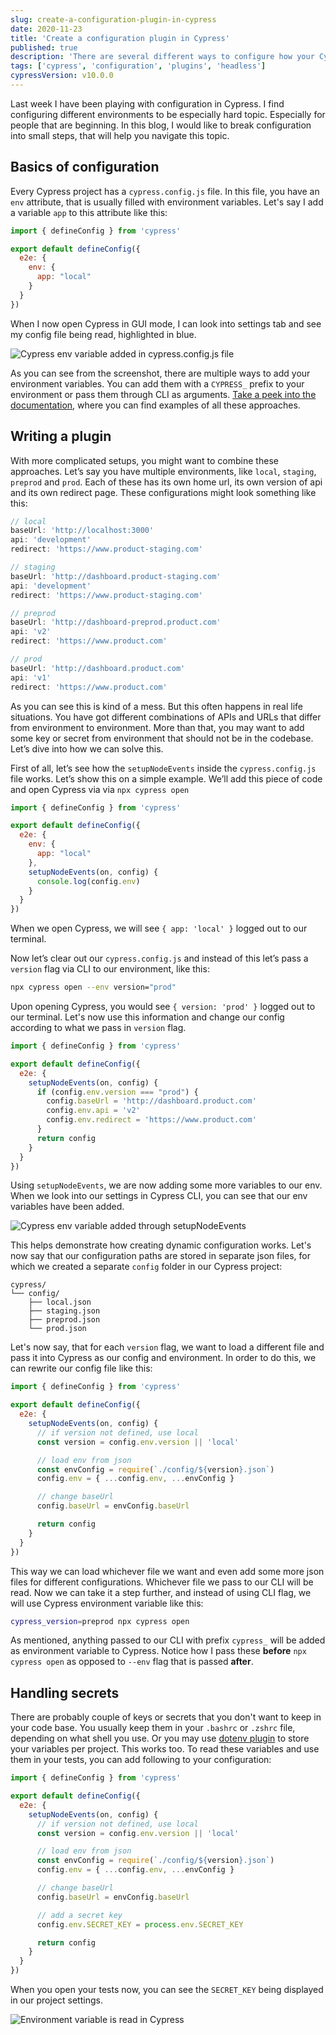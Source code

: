 ```yaml
---
slug: create-a-configuration-plugin-in-cypress
date: 2020-11-23
title: 'Create a configuration plugin in Cypress'
published: true
description: 'There are several different ways to configure how your Cypress tests can be configured. In this post, I’m describing these ways and explain how you can view them in Cypress GUI.'
tags: ['cypress', 'configuration', 'plugins', 'headless']
cypressVersion: v10.0.0
---
```

Last week I have been playing with configuration in Cypress. I find configuring different environments to be especially hard topic. Especially for people that are beginning. In this blog, I would like to break configuration into small steps, that will help you navigate this topic.

## Basics of configuration
Every Cypress project has a `cypress.config.js` file. In this file, you have an `env` attribute, that is usually filled with environment variables. Let's say I add a variable `app` to this attribute like this:
```js [cypress.config.js]{6}
import { defineConfig } from 'cypress'

export default defineConfig({
  e2e: {
    env: {
      app: "local"
    }
  }
})
```
When I now open Cypress in GUI mode, I can look into settings tab and see my config file being read, highlighted in blue.

![Cypress env variable added in cypress.config.js file](cypress-config.png)

As you can see from the screenshot, there are multiple ways to add your environment variables. You can add them with a `CYPRESS_` prefix to your environment or pass them through CLI as arguments. [Take a peek into the documentation](https://docs.cypress.io/guides/guides/environment-variables.html#Setting), where you can find examples of all these approaches.

## Writing a plugin
With more complicated setups, you might want to combine these approaches. Let’s say you have multiple environments, like `local`, `staging`, `preprod` and `prod`. Each of these has its own home url, its own version of api and its own redirect page. These configurations might look something like this:
```js
// local
baseUrl: 'http://localhost:3000'
api: 'development'
redirect: 'https://www.product-staging.com'

// staging
baseUrl: 'http://dashboard.product-staging.com'
api: 'development'
redirect: 'https://www.product-staging.com'

// preprod
baseUrl: 'http://dashboard-preprod.product.com'
api: 'v2'
redirect: 'https://www.product.com'

// prod
baseUrl: 'http://dashboard.product.com'
api: 'v1'
redirect: 'https://www.product.com'
```
As you can see this is kind of a mess. But this often happens in real life situations. You have got different combinations of APIs and URLs that differ from environment to environment. More than that, you may want to add some key or secret from environment that should not be in the codebase. Let’s dive into how we can solve this.

First of all, let’s see how the `setupNodeEvents` inside the `cypress.config.js` file works. Let’s show this on a simple example. We’ll add this piece of code and open Cypress via via `npx cypress open`

```js [cypress.config.js]
import { defineConfig } from 'cypress'

export default defineConfig({
  e2e: {
    env: {
      app: "local"
    },
    setupNodeEvents(on, config) {
      console.log(config.env)
    }
  }
})
```
When we open Cypress, we will see `{ app: 'local' }` logged out to our terminal.

Now let’s clear out our `cypress.config.js` and instead of this let’s pass a `version` flag via CLI to our environment, like this:
```bash
npx cypress open --env version="prod"
```
Upon opening Cypress, you would see `{ version: 'prod' }` logged out to our terminal. Let's now use this information and change our config according to what we pass in `version` flag.
```js [cypress.config.js]
import { defineConfig } from 'cypress'

export default defineConfig({
  e2e: {
    setupNodeEvents(on, config) {
      if (config.env.version === "prod") {
        config.baseUrl = 'http://dashboard.product.com'
        config.env.api = 'v2'
        config.env.redirect = 'https://www.product.com'
      }
      return config
    }
  }
})
```
Using `setupNodeEvents`, we are now adding some more variables to our env. When we look into our settings in Cypress CLI, you can see that our env variables have been added.

![Cypress env variable added through setupNodeEvents](cypress-plugin.png)

This helps demonstrate how creating dynamic configuration works. Let's now say that our configuration paths are stored in separate json files, for which we created a separate `config` folder in our Cypress project:

```treeview
cypress/
└── config/
    ├── local.json
    ├── staging.json
    ├── preprod.json
    └── prod.json
```
Let's now say, that for each `version` flag, we want to load a different file and pass it into Cypress as our config and environment. In order to do this, we can rewrite our config file like this:
```js [cypress.config.js]
import { defineConfig } from 'cypress'

export default defineConfig({
  e2e: {
    setupNodeEvents(on, config) {
      // if version not defined, use local
      const version = config.env.version || 'local'

      // load env from json
      const envConfig = require(`./config/${version}.json`)
      config.env = { ...config.env, ...envConfig }

      // change baseUrl
      config.baseUrl = envConfig.baseUrl

      return config
    }
  }
})
```
This way we can load whichever file we want and even add some more json files for different configurations. Whichever file we pass to our CLI will be read. Now we can take it a step further, and instead of using CLI flag, we will use Cypress environment variable like this:
```bash
cypress_version=preprod npx cypress open
```
As mentioned, anything passed to our CLI with prefix `cypress_` will be added as environment variable to Cypress. Notice how I pass these **before** `npx cypress open` as opposed to `--env` flag that is passed **after**.

## Handling secrets
There are probably couple of keys or secrets that you don't want to keep in your code base. You usually keep them in your `.bashrc` or `.zshrc` file, depending on what shell you use. Or you may use [dotenv plugin](https://www.npmjs.com/package/dotenv) to store your variables per project. This works too. To read these variables and use them in your tests, you can add following to your configuration:
```js [cypress.config.js]
import { defineConfig } from 'cypress'

export default defineConfig({
  e2e: {
    setupNodeEvents(on, config) {
      // if version not defined, use local
      const version = config.env.version || 'local'

      // load env from json
      const envConfig = require(`./config/${version}.json`)
      config.env = { ...config.env, ...envConfig }

      // change baseUrl
      config.baseUrl = envConfig.baseUrl

      // add a secret key
      config.env.SECRET_KEY = process.env.SECRET_KEY

      return config
    }
  }
})
```
When you open your tests now, you can see the `SECRET_KEY` being displayed in our project settings.

![Environment variable is read in Cypress](environment.png)